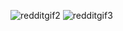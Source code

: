![redditgif2](https://github.com/user-attachments/assets/0d98c2a2-e138-4628-8b02-d604bb137b4f)
![redditgif3](https://github.com/user-attachments/assets/4a51a508-e864-43b8-a26b-17d25848e431)

